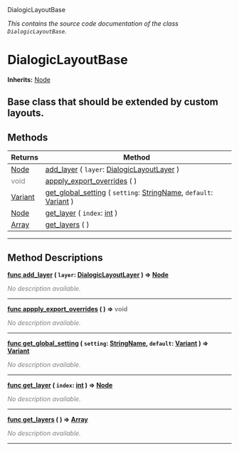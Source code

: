 
<div class="header-banner purple">
<div class="header-label purple">DialogicLayoutBase</div>
</div>

*This contains the source code documentation of the class `DialogicLayoutBase`.*
        
# DialogicLayoutBase
**Inherits:** [Node](https://docs.godotengine.org/en/latest/classes/class_node.html#class-node)

Base class that should be extended by custom layouts.
--- 

## Methods
Returns | Method 
--- | --- 
<span class="hljs-attribute">[Node](https://docs.godotengine.org/en/latest/classes/class_node.html#class-node)</span> | [<span class="hljs-title">add_layer</span>](#property-add_layer) ( `layer`: [DialogicLayoutLayer](class_dialogiclayoutlayer.md) ) 
<span style = "color: gray">void</span> | [<span class="hljs-title">appply_export_overrides</span>](#property-appply_export_overrides) ( ) 
<span class="hljs-attribute">[Variant](https://docs.godotengine.org/en/latest/classes/class_variant.html#class-variant)</span> | [<span class="hljs-title">get_global_setting</span>](#property-get_global_setting) ( `setting`: [StringName](https://docs.godotengine.org/en/latest/classes/class_stringname.html#class-stringname), `default`: [Variant](https://docs.godotengine.org/en/latest/classes/class_variant.html#class-variant) ) 
<span class="hljs-attribute">[Node](https://docs.godotengine.org/en/latest/classes/class_node.html#class-node)</span> | [<span class="hljs-title">get_layer</span>](#property-get_layer) ( `index`: [int](https://docs.godotengine.org/en/latest/classes/class_int.html#class-int) ) 
<span class="hljs-attribute">[Array](https://docs.godotengine.org/en/latest/classes/class_array.html#class-array)</span> | [<span class="hljs-title">get_layers</span>](#property-get_layers) ( ) 
--- 
## Method Descriptions



<a class="header" id="method-add_layer" href="#method-add_layer">**<span class="hljs-attribute">func</span> [<span class="hljs-title">add_layer</span>](#property-add_layer) ( `layer`: [DialogicLayoutLayer](class_dialogiclayoutlayer.md) )</a>  ⇒ <span class="hljs-attribute">[Node](https://docs.godotengine.org/en/latest/classes/class_node.html#class-node)</span>** 



 <span style = "color: gray">*No description available.*</span> 

---



<a class="header" id="method-appply_export_overrides" href="#method-appply_export_overrides">**<span class="hljs-attribute">func</span> [<span class="hljs-title">appply_export_overrides</span>](#property-appply_export_overrides) ( )</a>  ⇒ <span style = "color: gray">void</span>** 



 <span style = "color: gray">*No description available.*</span> 

---



<a class="header" id="method-get_global_setting" href="#method-get_global_setting">**<span class="hljs-attribute">func</span> [<span class="hljs-title">get_global_setting</span>](#property-get_global_setting) ( `setting`: [StringName](https://docs.godotengine.org/en/latest/classes/class_stringname.html#class-stringname), `default`: [Variant](https://docs.godotengine.org/en/latest/classes/class_variant.html#class-variant) )</a>  ⇒ <span class="hljs-attribute">[Variant](https://docs.godotengine.org/en/latest/classes/class_variant.html#class-variant)</span>** 



 <span style = "color: gray">*No description available.*</span> 

---



<a class="header" id="method-get_layer" href="#method-get_layer">**<span class="hljs-attribute">func</span> [<span class="hljs-title">get_layer</span>](#property-get_layer) ( `index`: [int](https://docs.godotengine.org/en/latest/classes/class_int.html#class-int) )</a>  ⇒ <span class="hljs-attribute">[Node](https://docs.godotengine.org/en/latest/classes/class_node.html#class-node)</span>** 



 <span style = "color: gray">*No description available.*</span> 

---



<a class="header" id="method-get_layers" href="#method-get_layers">**<span class="hljs-attribute">func</span> [<span class="hljs-title">get_layers</span>](#property-get_layers) ( )</a>  ⇒ <span class="hljs-attribute">[Array](https://docs.godotengine.org/en/latest/classes/class_array.html#class-array)</span>** 



 <span style = "color: gray">*No description available.*</span> 

---

